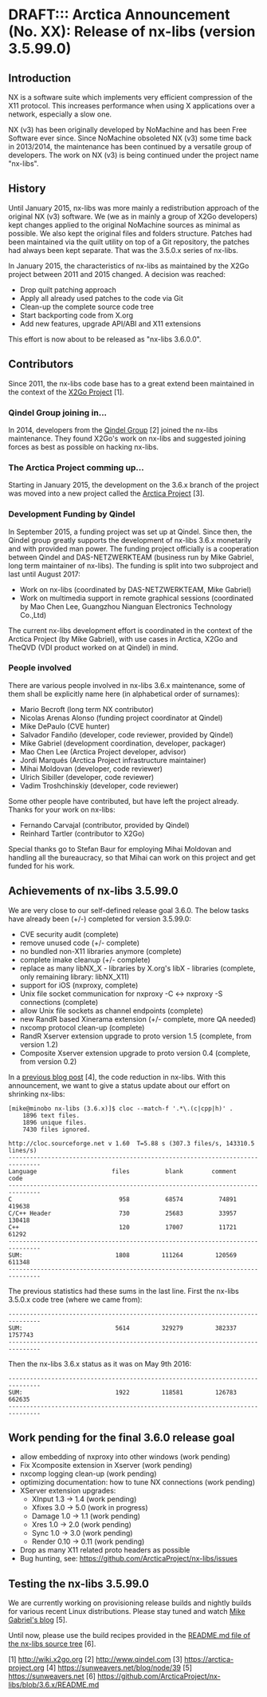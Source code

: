 # DRAFT::: Arctica Announcement (No. XX): Release of nx-libs (version 3.5.99.0)

## Introduction

NX is a software suite which implements very efficient compression of the
X11 protocol. This increases performance when using X applications over a
network, especially a slow one.

NX (v3) has been originally developed by NoMachine and has been Free
Software ever since. Since NoMachine obsoleted NX (v3) some time back in
2013/2014, the maintenance has been continued by a versatile group of
developers. The work on NX (v3) is being continued under the project name
"nx-libs".

## History

Until January 2015, nx-libs was more mainly a redistribution approach of
the original NX (v3) software. We (we as in mainly a group of X2Go
developers) kept changes applied to the original NoMachine sources as
minimal as possible. We also kept the original files and folders
structure. Patches had been maintained via the quilt utility on top of a
Git repository, the patches had always been kept separate. That was the
3.5.0.x series of nx-libs.

In January 2015, the characteristics of nx-libs as maintained by the X2Go
project between 2011 and 2015 changed. A decision was reached:

  - Drop quilt patching approach
  - Apply all already used patches to the code via Git
  - Clean-up the complete source code tree
  - Start backporting code from X.org
  - Add new features, upgrade API/ABI and X11 extensions

This effort is now about to be released as "nx-libs 3.6.0.0".

## Contributors

Since 2011, the nx-libs code base has to a great extend been maintained
in the context of the [X2Go Project](http://wiki.x2go.org) [1].

### Qindel Group joining in...

In 2014, developers from the [Qindel Group](http://www.qindel.com) [2]
joined the nx-libs maintenance. They found X2Go's work on nx-libs and
suggested joining forces as best as possible on hacking nx-libs.

### The Arctica Project comming up...

Starting in January 2015, the development on the 3.6.x branch of the
project was moved into a new project called the [Arctica
Project](https://arctica-project.org) [3].

### Development Funding by Qindel

In September 2015, a funding project was set up at Qindel. Since then,
the Qindel group greatly supports the development of nx-libs 3.6.x
monetarily and with provided man power. The funding project officially is
a cooperation between Qindel and DAS-NETZWERKTEAM (business run by Mike
Gabriel, long term maintainer of nx-libs). The funding is split into two
subproject and last until August 2017:

  - Work on nx-libs (coordinated by DAS-NETZWERKTEAM, Mike Gabriel)
  - Work on multimedia support in remote graphical sessions (coordinated by
    Mao Chen Lee, Guangzhou Nianguan Electronics Technology Co.,Ltd)

The current nx-libs development effort is coordinated in the context of the
Arctica Project (by Mike Gabriel), with use cases in Arctica, X2Go and
TheQVD (VDI product worked on at Qindel) in mind.

### People involved

There are various people involved in nx-libs 3.6.x maintenance, some of
them shall be explicitly name here (in alphabetical order of surnames):

  - Mario Becroft (long term NX contributor)
  - Nicolas Arenas Alonso (funding project coordinator at Qindel)
  - Mike DePaulo (CVE hunter)
  - Salvador Fandiño (developer, code reviewer, provided by Qindel)
  - Mike Gabriel (development coordination, developer, packager)
  - Mao Chen Lee (Arctica Project developer, advisor)
  - Jordi Marqués (Arctica Project infrastructure maintainer)
  - Mihai Moldovan (developer, code reviewer)
  - Ulrich Sibiller (developer, code reviewer)
  - Vadim Troshchinskiy (developer, code reviewer)

Some other people have contributed, but have left the project already.
Thanks for your work on nx-libs:

  - Fernando Carvajal (contributor, provided by Qindel)
  - Reinhard Tartler (contributor to X2Go)

Special thanks go to Stefan Baur for employing Mihai Moldovan and handling
all the bureaucracy, so that Mihai can work on this project and get
funded for his work.

## Achievements of nx-libs 3.5.99.0

We are very close to our self-defined release goal 3.6.0. The below tasks have already been (+/-) completed for version 3.5.99.0:

  - CVE security audit (complete)
  - remove unused code (+/- complete)
  - no bundled non-X11 libraries anymore (complete)
  - complete imake cleanup (+/- complete)
  - replace as many libNX_X  - libraries by X.org's libX  - libraries
    (complete, only remaining library: libNX_X11)
  - support for iOS (nxproxy, complete)
  - Unix file socket communication for nxproxy -C <-> nxproxy -S connections
    (complete)
  - allow Unix file sockets as channel endpoints (complete)
  - new RandR based Xinerama extension (+/- complete, more QA needed)
  - nxcomp protocol clean-up (complete)
  - RandR Xserver extension upgrade to proto version 1.5 (complete, from version 1.2)
  - Composite Xserver extension upgrade to proto version 0.4 (complete, from version 0.2)

In a [previous blog post](https://sunweavers.net/blog/node/39) [4], the code
reduction in nx-libs. With this announcement, we want to give a status
update about our effort on shrinking nx-libs:

```
[mike@minobo nx-libs (3.6.x)]$ cloc --match-f '.*\.(c|cpp|h)' .
    1896 text files.
    1896 unique files.                                          
    7430 files ignored.

http://cloc.sourceforge.net v 1.60  T=5.88 s (307.3 files/s, 143310.5 lines/s)
-------------------------------------------------------------------------------
Language                     files          blank        comment           code
-------------------------------------------------------------------------------
C                              958          68574          74891         419638
C/C++ Header                   730          25683          33957         130418
C++                            120          17007          11721          61292
-------------------------------------------------------------------------------
SUM:                          1808         111264         120569         611348
-------------------------------------------------------------------------------
```

The previous statistics had these sums in the last line. First the
nx-libs 3.5.0.x code tree (where we came from):

```
-------------------------------------------------------------------------------
SUM:                          5614         329279         382337        1757743
-------------------------------------------------------------------------------
```

Then the nx-libs 3.6.x status as it was on May 9th 2016:

```
-------------------------------------------------------------------------------
SUM:                          1922         118581         126783         662635
-------------------------------------------------------------------------------
```

## Work pending for the final 3.6.0 release goal

  - allow embedding of nxproxy into other windows (work pending)
  - Fix Xcomposite extension in Xserver (work pending)
  - nxcomp logging clean-up (work pending)
  - optimizing documentation: how to tune NX connections (work pending)
  - XServer extension upgrades:
    - XInput 1.3 -> 1.4 (work pending)
    - Xfixes 3.0 -> 5.0 (work in progress)
    - Damage 1.0 -> 1.1 (work pending)
    - Xres 1.0 -> 2.0 (work pending)
    - Sync 1.0 -> 3.0 (work pending)
    - Render 0.10 -> 0.11 (work pending)
  - Drop as many X11 related proto headers as possible
  - Bug hunting, see: https://github.com/ArcticaProject/nx-libs/issues

## Testing the nx-libs 3.5.99.0

We are currently working on provisioning release builds and nightly
builds for various recent Linux distributions. Please stay tuned and
watch [Mike Gabriel's blog](https://sunweavers.net) [5].

Until now, please use the build recipes provided in the [README.md file
of the nx-libs source
tree](https://github.com/ArcticaProject/nx-libs/blob/3.6.x/README.md)
[6].

[1] http://wiki.x2go.org
[2] http://www.qindel.com
[3] https://arctica-project.org
[4] https://sunweavers.net/blog/node/39
[5] https://sunweavers.net
[6] https://github.com/ArcticaProject/nx-libs/blob/3.6.x/README.md